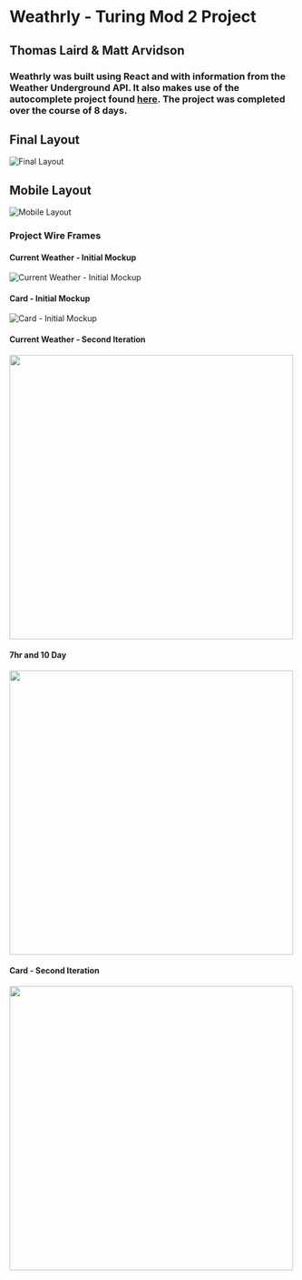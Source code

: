 # Weathrly - Turing Mod 2 Project
## Thomas Laird & Matt Arvidson

### Weathrly was built using React and with information from the Weather Underground API. It also makes use of the autocomplete project found [here](https://github.com/t6r6l5/completeme). The project was completed over the course of 8 days. 

## Final Layout
![Final Layout](./readme-assets/Final-Layout.png?raw=true)
## Mobile Layout
![Mobile Layout](./readme-assets/Mobile-Layout.png?raw=true)

### Project Wire Frames

#### Current Weather - Initial Mockup
![Current Weather - Initial Mockup](./readme-assets/CurrentWeather-1.png?raw=true)

#### Card - Initial Mockup
![Card - Initial Mockup](./readme-assets/Card-1.png?raw=true)

#### Current Weather - Second Iteration
<img src="./readme-assets/CurrentWeather-2.JPG" width="500px" />

#### 7hr and 10 Day
<img src="./readme-assets/7hr-10day.JPG" width="500px" />

#### Card - Second Iteration
<img src="./readme-assets/Card-2.JPG" width="500px" />


